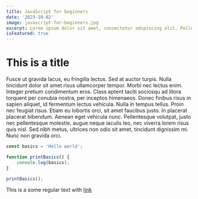 ```yaml
---
title: JavaScript for beginners
date: '2023-10-02'
image: javascript-for-beginners.jpg
excerpt: Lorem ipsum dolor sit amet, consectetur adipiscing elit. Pellentesque mollis finibus metus quis sagittis. Nunc eget sollicitudin elit, ac euismod ante.
isFeatured: true
---
```


# This is a title

Fusce ut gravida lacus, eu fringilla lectus. Sed at auctor turpis. Nulla tincidunt dolor sit amet risus ullamcorper tempor. Morbi nec lectus enim. Integer pretium condimentum eros. Class aptent taciti sociosqu ad litora torquent per conubia nostra, per inceptos himenaeos. Donec finibus risus in sapien aliquet, id fermentum lectus vehicula. Nulla in tempus tellus. Proin nec feugiat risus. Etiam eu lobortis orci, sit amet faucibus justo. In placerat placerat bibendum. Aenean eget vehicula nunc. Pellentesque volutpat, justo nec pellentesque molestie, augue neque iaculis leo, nec viverra lorem risus quis nisl. Sed nibh metus, ultrices non odio sit amet, tincidunt dignissim mi. Nunc non gravida orci.

```js
const basics = 'Hello world';

function printBasics() {
    console.log(basics);
}

printBasics();
```

This is a some regular text with [link](https://michalgrzegorczyk.pl)
